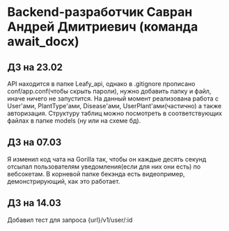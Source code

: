 # Backend-разработчик Савран Андрей Дмитриевич (команда await_docx)
## ДЗ на 23.02
API находится в папке Leafy_api, однако в .gitignore прописано conf/app.conf(чтобы скрыть пароли), нужно добавить папку и файл, иначе ничего не запустится. На данный момент реализована работа с User'ами, PlantType'ами, Disease'ами, UserPlant'ами(частично) а также авторизация. Структуру таблиц можно посмотреть в соответствующих файлах в папке models (ну или на схеме бд).
## ДЗ на 07.03
Я изменил код чата на Gorilla так, чтобы он каждые десять секунд отсылал пользователям уведомления(если для них они есть) по вебсокетам. В корневой папке бекэнда есть видеопример, демонстрирующий, как это работает.
## ДЗ на 14.03
Добавил тест для запроса {url}/v1/user/:id

